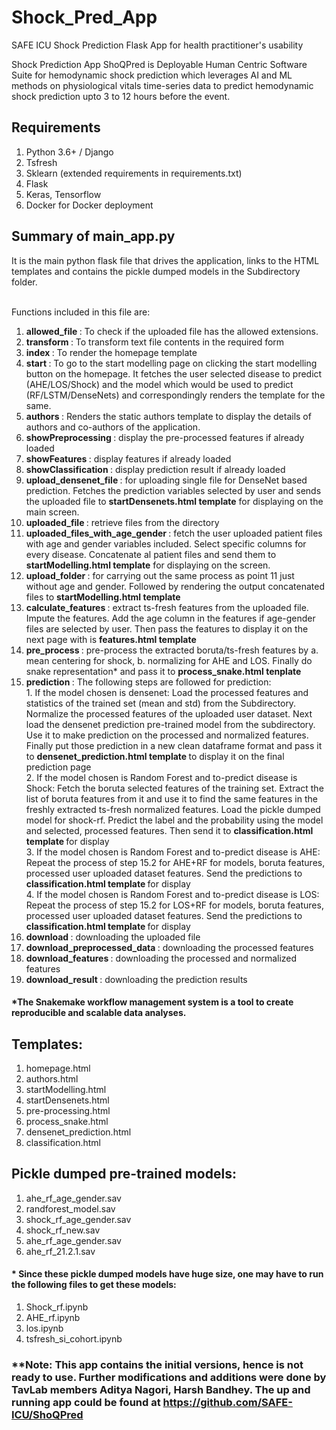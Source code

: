 # Shock_Pred_App
SAFE ICU Shock Prediction Flask App for health practitioner's usability 

Shock Prediction App ShoQPred is Deployable Human Centric Software Suite for hemodynamic shock prediction which leverages AI and ML methods on physiological vitals time-series data to predict hemodynamic shock prediction upto 3 to 12 hours before the event.


## Requirements
1. Python 3.6+ / Django
2. Tsfresh
3. Sklearn (extended requirements in requirements.txt)
4. Flask
5. Keras, Tensorflow
6. Docker for Docker deployment


## Summary of main_app.py 

It is the main python flask file that drives the application, links to the HTML templates and contains the pickle dumped models in the Subdirectory folder.

<br> Functions included in this file are:

1. <b> allowed_file </b>: To check if the uploaded file has the allowed extensions.
2. <b> transform </b>: To transform text file contents in the required form
3. <b> index </b>: To render the homepage template
4. <b> start </b>: To go to the start modelling page on clicking the start modelling button on the homepage. It fetches the user selected disease to predict (AHE/LOS/Shock) and the model which would be used to predict (RF/LSTM/DenseNets) and correspondingly renders the template for the same.
5. <b> authors </b>: Renders the static authors template to display the details of authors and co-authors of the application.
6. <b> showPreprocessing </b>: display the pre-processed features if already loaded
7. <b> showFeatures </b>: display features if already loaded
8. <b> showClassification </b>: display prediction result if already loaded
9. <b> upload_densenet_file </b>: for uploading single file for DenseNet based prediction. Fetches the prediction variables selected by user and sends the uploaded file to <b>startDensenets.html template</b> for displaying on the main screen.
10. <b> uploaded_file </b>: retrieve files from the directory
11. <b> uploaded_files_with_age_gender </b>: fetch the user uploaded patient files with age and gender variables included. Select specific columns for every disease. Concatenate al patient files and send them to <b>startModelling.html template</b> for displaying on the screen.
12. <b> upload_folder </b>: for carrying out the same process as point 11 just without age and gender. Followed by rendering the output concatenated files to <b>startModelling.html template</b>
13. <b> calculate_features </b>: extract ts-fresh features from the uploaded file. Impute the features. Add the age column in the features if age-gender files are selected by user. Then pass the features to display it on the next page with is <b>features.html template </b>
14. <b> pre_process </b>: pre-process the extracted boruta/ts-fresh features by a. mean centering for shock, b. normalizing for AHE and LOS. Finally do snake representation* and pass it to <b> process_snake.html tenplate </b>
15. <b> prediction </b>: The following steps are followed for prediction: <br>
<t> 1. If the model chosen is densenet: Load the processed features and statistics of the trained set (mean and std) from the Subdirectory. Normalize the processed features of the uploaded user dataset. Next load the densenet prediction pre-trained model from the subdirectory. Use it to make prediction on the processed and normalized features. Finally put those prediction in a new clean dataframe format and pass it to <b> densenet_prediction.html template </b> to display it on the final prediction page  </t>
<br><t> 2. If the model chosen is Random Forest and to-predict disease is Shock: Fetch the boruta selected features of the training set. Extract the list of boruta features from it and use it to find the same features in the freshly extracted ts-fresh normalized features. Load the pickle dumped model for shock-rf. Predict the label and the probability using the model and selected, processed features. Then send it to <b> classification.html template </b> for display</t>
<br><t> 3. If the model chosen is Random Forest and to-predict disease is AHE: Repeat the process of step 15.2 for AHE+RF for models, boruta features, processed user uploaded dataset features. Send the predictions to <b> classification.html template </b> for display</t>
<br><t> 4. If the model chosen is Random Forest and to-predict disease is LOS: Repeat the process of step 15.2 for LOS+RF for models, boruta features, processed user uploaded dataset features. Send the predictions to <b> classification.html template </b> for display</t>
16. <b> download </b>: downloading the uploaded file
17. <b> download_preprocessed_data </b>: downloading the processed features
18. <b> download_features </b>: downloading the processed and normalized features
19. <b> download_result </b>: downloading the prediction results

#### *The Snakemake workflow management system is a tool to create reproducible and scalable data analyses.

## Templates:

1. homepage.html
2. authors.html
3. startModelling.html
4. startDensenets.html
5. pre-processing.html
6. process_snake.html
7. densenet_prediction.html
8. classification.html

## Pickle dumped pre-trained models:

1. ahe_rf_age_gender.sav
2. randforest_model.sav
3. shock_rf_age_gender.sav
4. shock_rf_new.sav
5. ahe_rf_age_gender.sav
6. ahe_rf_21.2.1.sav

#### * Since these pickle dumped models have huge size, one may have to run the following files to get these models:
1. Shock_rf.ipynb
2. AHE_rf.ipynb
3. los.ipynb
4. tsfresh_si_cohort.ipynb

### **Note: This app contains the initial versions, hence is not ready to use. Further modifications and additions were done by TavLab members Aditya Nagori, Harsh Bandhey. The up and running app could be found at https://github.com/SAFE-ICU/ShoQPred
